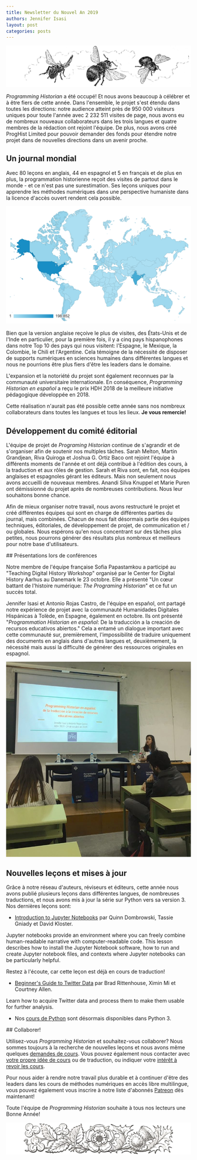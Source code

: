```yaml
---
title: Newsletter du Nouvel An 2019
authors: Jennifer Isasi
layout: post
categories: posts
---
```


<img src="/images/blog/bees.jpg" alt="Un dessin de trois abeilles volant."/>

*Programming Historian* a été occupé! Et nous avons beaucoup à célébrer et à être fiers de cette année. Dans l'ensemble, le projet s'est étendu dans toutes les directions: notre audience atteint près de 950 000 visiteurs uniques pour toute l'année avec 2 232 511 visites de page, nous avons eu de nombreux nouveaux collaborateurs dans les trois langues et quatre membres de la rédaction ont rejoint l'équipe. De plus, nous avons créé ProgHist Limited pour pouvoir demander des fonds pour étendre notre projet dans de nouvelles directions dans un avenir proche.

## Un journal mondial

Avec 80 leçons en anglais, 44 en espagnol et 5 en français et de plus en plus, la programmation historienne reçoit des visites de partout dans le monde - et ce n'est pas une surestimation. Ses leçons uniques pour apprendre les méthodes numériques dans une perspective humaniste dans la licence d'accès ouvert rendent cela possible.

<img src="/images/blog/map-2019.png" alt="Une carte du monde avec visites PH."/>

Bien que la version anglaise reçoive le plus de visites, des États-Unis et de l'Inde en particulier, pour la première fois, il y a cinq pays hispanophones dans notre Top 10 des pays qui nous visitent: l'Espagne, le Mexique, la Colombie, le Chili et l'Argentine. Cela témoigne de la nécessité de disposer de supports numériques en sciences humaines dans différentes langues et nous ne pourrions être plus fiers d'être les leaders dans le domaine.

L'expansion et la notoriété du projet sont également reconnues par la communauté universitaire internationale. En conséquence, *Programming Historian en español* a reçu le prix HDH 2018 de la meilleure initiative pédagogique développée en 2018.

Cette réalisation n'aurait pas été possible cette année sans nos nombreux collaborateurs dans toutes les langues et tous les lieux. **Je vous remercie!**

## Développement du comité éditorial

L'équipe de projet de *Programing Historian* continue de s'agrandir et de s'organiser afin de soutenir nos multiples tâches. Sarah Melton, Martin Grandjean, Riva Quiroga et Joshua G. Ortiz Baco ont rejoint l'équipe à différents moments de l'année et ont déjà contribué à l'édition des cours, à la traduction et aux rôles de gestion. Sarah et Riva sont, en fait, nos équipes anglaises et espagnoles gérant les éditeurs. Mais non seulement nous avons accueilli de nouveaux membres. Anandi Silva Knuppel et Marie Puren ont démissionné du projet après de nombreuses contributions. Nous leur souhaitons bonne chance.

Afin de mieux organiser notre travail, nous avons restructuré le projet et créé différentes équipes qui sont en charge de différentes parties du journal, mais combinées. Chacun de nous fait désormais partie des équipes techniques, éditoriales, de développement de projet, de communication et / ou globales. Nous espérons qu'en nous concentrant sur des tâches plus petites, nous pourrons générer des résultats plus nombreux et meilleurs pour notre base d'utilisateurs.

## Présentations lors de conférences

Notre membre de l'équipe française Sofia Papastamkou a participé au "Teaching Digital History Workshop" organisé par le Center for Digital History Aarhus au Danemark le 23 octobre. Elle a présenté "Un cœur battant de l'histoire numérique: *The Programing Historian*" et ce fut un succès total.

Jennifer Isasi et Antonio Rojas Castro, de l'équipe en español, ont partagé notre expérience de projet avec la communauté Humanidades Digitales Hispánicas à Tolède, en Espagne, également en octobre. Ils ont présenté "*Programmation Historian en español*: De la traducción a la creación de recursos educativos abiertos." Cela a entamé un dialogue important avec cette communauté sur, premièrement, l'impossibilité de traduire uniquement des documents en anglais dans d'autres langues et, deuxièmement, la nécessité mais aussi la difficulté de générer des ressources originales en espagnol.

<img src="/images/blog/hdh-isasi.jpeg" alt="Une photo de Jennifer Isasi au HDH."/>

## Nouvelles leçons et mises à jour

Grâce à notre réseau d'auteurs, réviseurs et éditeurs, cette année nous avons publié plusieurs leçons dans différentes langues, de nombreuses traductions, et nous avons mis à jour la série sur Python vers sa version 3. Nos dernières leçons sont:

- [Introduction to Jupyter Notebooks](https://programminghistorian.org/en/lessons/jupyter-notebooks) par Quinn Dombrowski, Tassie Gniady et David Kloster. 

Jupyter notebooks provide an environment where you can freely combine human-readable narrative with computer-readable code. This lesson describes how to install the Jupyter Notebook software, how to run and create Jupyter notebook files, and contexts where Jupyter notebooks can be particularly helpful.

Restez à l'écoute, car cette leçon est déjà en cours de traduction!

- [Beginner's Guide to Twitter Data](https://programminghistorian.org/en/lessons/beginners-guide-to-twitter-data) par Brad Rittenhouse, Ximin Mi et Courtney Allen. 

Learn how to acquire Twitter data and process them to make them usable for further analysis.

- Nos [cours de Python](https://programminghistorian.org/en/lessons/) sont désormais disponibles dans Python 3.

## Collaborer!

Utilisez-vous *Programming Historian* et souhaitez-vous collaborer? Nous sommes toujours à la recherche de nouvelles leçons et nous avons même quelques [demandes de cours](https://programminghistorian.org/fr/appel-contributions). Vous pouvez également nous contacter avec [votre propre idée de cours](https://programminghistorian.org/fr/consignes-auteurs) ou de traduction,  ou indiquer votre [intérêt à revoir les cours](https://programminghistorian.org/fr/consignes-evaluateurs).

Pour nous aider à rendre notre travail plus durable et à continuer d'être des leaders dans les cours de méthodes numériques en accès libre multilingue, vous pouvez également vous inscrire à notre liste d'abonnés [Patreon]() dès maintenant!

Toute l'équipe de *Programming Historian* souhaite à tous nos lecteurs une Bonne Année!

<img src="/images/blog/flowers.jpg" alt="Une bannière de fleurs."/>